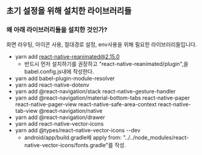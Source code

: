 
## 초기 설정을 위해 설치한 라이브러리들
### 왜 아래 라이브러리들을 설치한 것인가?
화면 라우팅, 아이콘 사용, 절대경로 설정, env사용을 위해 필요한 라이브러리들입니다.

- yarn add react-native-reanimated@2.15.0
  - 반드시 먼저 설치하기를 권장하고 "react-native-reanimated/plugin",을 babel.config.js내에 작성한다.
- yarn add babel-plugin-module-resolver
- yarn add react-native-dotenv
- yarn add @react-navigation/stack react-native-gesture-handler
- yarn add @react-navigation/material-bottom-tabs react-native-paper react-native-pager-view react-native-safe-area-context react-native-tab-view @react-navigation/native
- yarn add @react-navigation/drawer
- yarn add react-native-vector-icons
- yarn add @types/react-native-vector-icons --dev
  - android/app/build.gradle에 apply from: "../../node_modules/react-native-vector-icons/fonts.gradle"를 작성.